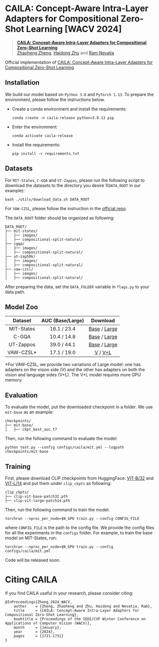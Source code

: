 # CAILA: Concept-Aware Intra-Layer Adapters for Compositional Zero-Shot Learning [WACV 2024]

> [**CAILA: Concept-Aware Intra-Layer Adapters for Compositional Zero-Shot Learning**](https://arxiv.org/abs/2305.16681)<br>
> [Zhaoheng Zheng](https://zhaohengz.github.io/), [Haidong Zhu](https://haidongz.github.io) and [Ram Nevatia](https://sites.usc.edu/iris-cvlab/professor-ram-nevatia/)

Official implementation of [CAILA: Concept-Aware Intra-Layer Adapters for Compositional Zero-Shot Learning](https://arxiv.org/abs/2305.16681).


## Installation
We build our model based on `Python 3.8` and `PyTorch 1.13`. To prepare the environment, please follow the instructions below.

- Create a conda environment and install the requirements:
	```
	conda create -n caila-release python=3.8.13 pip
	```
- Enter the environment:
	```
	conda activate caila-release
	```
- Install the requirements:
	```
	pip install -r requirements.txt
	```
## Datasets
For `MIT-States`, `C-GQA` and `UT-Zappos`, please run the following script to download the datasets to the directory you desire 1(`DATA_ROOT` in our example):
```
bash ./utils/download_data.sh DATA_ROOT
```
For `VAW-CZSL`, please follow the instruction in the [official repo](https://github.com/nirat1606/OADis).

The `DATA_ROOT` folder should be organized as following:
```
DATA_ROOT/
├── mit-states/
│   ├── images/
│   ├── compositional-split-natural/
├── cgqa/
│   ├── images/
│   ├── compositional-split-natural/
├── ut-zap50k/
│   ├── images/
│   ├── compositional-split-natural/
├── vaw-czsl/
│   ├── images/
│   ├── compositional-split-natural/
```
After preparing the data, set the `DATA_FOLDER` variable in `flags.py` to your data path.
## Model Zoo

| Dataset | AUC (Base/Large) | Download |
| :---: | :---: | :---: |
| MIT-States | 16.1 / 23.4 | [Base](https://drive.google.com/file/d/1RIflA4hrYdJQDvjPvZSNsy_4Mvbv69pX/view?usp=sharing) / [Large](https://drive.google.com/file/d/1k54Ld8P2dEA1iyC6mtU0AUDflE5rEvz4/view?usp=sharing) |
| C-GQA | 10.4 / 14.8 | [Base](https://drive.google.com/file/d/1aV2Pe0CWdx40qGfn7bX3FobPR3M9FZkA/view?usp=sharing) / [Large](https://drive.google.com/file/d/184rCbaymdALvnaU34HfeO5Yaa4ueOOhP/view?usp=sharing) |
| UT-Zappos | 39.0 / 44.1 | [Base](https://drive.google.com/file/d/16xfCBAoKJoBGGyf82ztpJd5riSK1DleJ/view?usp=sharing) / [Large](https://drive.google.com/file/d/1EHp_YVZ1Vl-6xaprfP2uM-1_LLJ5dRp4/view?usp=sharing) |
| VAW-CZSL* |  17.1 / 19.0 | [V](https://drive.google.com/file/d/17ZZvq5AAw6gSk9Dx7GibKwZc0TUSGcn0/view?usp=sharing) / [V+L](https://drive.google.com/file/d/17lrfjcBDVo2xI-gvL2fB6DE89kVzniVK/view?usp=sharing) |

*For VAW-CZSL, we provide two variations of Large model: one has adapters on the vision side (V) and the other has adapters on both the vision and language sides (V+L). The V+L model requires more GPU memory.
## Evaluation
To evaluate the model, put the downloaded checkpoint in a folder. We use `mit-base` as an example:
```
checkpoints/
├── mit-base/
│   ├── ckpt_best_auc.t7
```
Then, run the following command to evaluate the model:
```
python test.py --config configs/caila/mit.yml --logpath checkpoints/mit-base
```

## Training
First, please download CLIP checkpoints from HuggingFace: [VIT-B/32](https://huggingface.co/openai/clip-vit-base-patch32/blob/main/pytorch_model.bin) and [VIT-L/14](https://huggingface.co/openai/clip-vit-large-patch14/blob/main/pytorch_model.bin) and put them under `clip_ckpts` as following:
```
clip_ckpts/
├── clip-vit-base-patch32.pth
├── clip-vit-large-patch14.pth
```
Then, run the following command to train the model:
```
torchrun --nproc_per_node=$N_GPU train.py --config CONFIG_FILE
```
where `CONFIG_FILE` is the path to the config file. We provide the config files for all the experiments in the `configs` folder. For example, to train the base model on MIT-States, run:
```
torchrun --nproc_per_node=$N_GPU train.py --config configs/caila/mit.yml
```

Code will be released soon.

# Citing CAILA
If you find CAILA useful in your research, please consider citing:
```
@InProceedings{Zheng_2024_WACV,
    author    = {Zheng, Zhaoheng and Zhu, Haidong and Nevatia, Ram},
    title     = {CAILA: Concept-Aware Intra-Layer Adapters for Compositional Zero-Shot Learning},
    booktitle = {Proceedings of the IEEE/CVF Winter Conference on Applications of Computer Vision (WACV)},
    month     = {January},
    year      = {2024},
    pages     = {1721-1731}
}
```